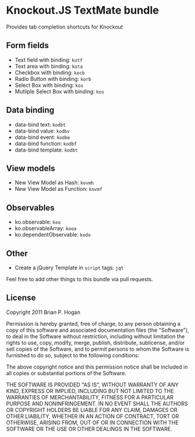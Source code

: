 Knockout.JS TextMate bundle
====

Provides tab completion shortcuts for Knockout

Form fields
----
* Text field with binding:                    `kotf`
* Text area with binding:                     `kota`
* Checkbox with binding:                      `kocb`
* Radio Button with binding:                  `korb`
* Select Box with binding:                    `kos`
* Mutliple Select Box with binding:           `kos`
 
Data binding
----
* data-bind text:                             `kodbt`
* data-bind value:                            `kodbv`
* data-bind event:                            `kodbe`
* data-bind function:                         `kodbf`
* data-bind template:                         `kodbt`

View models
--------
* New View Model as Hash:                     `kovmh`
* New View Model as Function:                 `kovmf`

Observables
-------
* ko.observable:                              `koo`
* ko.observableArray:                         `kooa`
* ko.dependentObservable:                     `kodo`

Other
-----
* Create a jQuery Template in `script` tags:  `jqt`

Feel free to add other things to this bundle via pull requests.

License
--------

Copyright 2011 Brian P. Hogan

Permission is hereby granted, free of charge, to any person obtaining a copy
of this software and associated documentation files (the "Software"), to deal
in the Software without restriction, including without limitation the rights
to use, copy, modify, merge, publish, distribute, sublicense, and/or sell
copies of the Software, and to permit persons to whom the Software is
furnished to do so, subject to the following conditions:

The above copyright notice and this permission notice shall be included in
all copies or substantial portions of the Software.

THE SOFTWARE IS PROVIDED "AS IS", WITHOUT WARRANTY OF ANY KIND, EXPRESS OR
IMPLIED, INCLUDING BUT NOT LIMITED TO THE WARRANTIES OF MERCHANTABILITY,
FITNESS FOR A PARTICULAR PURPOSE AND NONINFRINGEMENT. IN NO EVENT SHALL THE
AUTHORS OR COPYRIGHT HOLDERS BE LIABLE FOR ANY CLAIM, DAMAGES OR OTHER
LIABILITY, WHETHER IN AN ACTION OF CONTRACT, TORT OR OTHERWISE, ARISING FROM,
OUT OF OR IN CONNECTION WITH THE SOFTWARE OR THE USE OR OTHER DEALINGS IN
THE SOFTWARE.